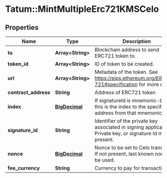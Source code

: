 # Tatum::MintMultipleErc721KMSCelo

## Properties
Name | Type | Description | Notes
------------ | ------------- | ------------- | -------------
**to** | **Array&lt;String&gt;** | Blockchain address to send ERC721 token to. | 
**token_id** | **Array&lt;String&gt;** | ID of token to be created. | 
**url** | **Array&lt;String&gt;** | Metadata of the token. See https://eips.ethereum.org/EIPS/eip-721#specification for more details. | 
**contract_address** | **String** | Address of ERC721 token | 
**index** | [**BigDecimal**](BigDecimal.md) | If signatureId is mnemonic-based, this is the index to the specific address from that mnemonic. | [optional] 
**signature_id** | **String** | Identifier of the private key associated in signing application. Private key, or signature Id must be present. | 
**nonce** | [**BigDecimal**](BigDecimal.md) | Nonce to be set to Celo transaction. If not present, last known nonce will be used. | [optional] 
**fee_currency** | **String** | Currency to pay for transaction gas | 

